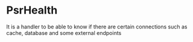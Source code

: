 # PsrHealth
It is a handler to be able to know if there are certain connections such as cache, database and some external endpoints
